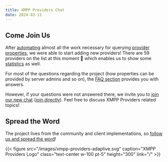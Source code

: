 ```yaml
---
title: XMPP Providers Chat
date: 2024-03-11
---
```


## Come Join Us

After [automating](/blog/2023-12-29-xmpp-providers-fully-automated/) almost all the work necessary for querying [provider properties](https://invent.kde.org/melvo/xmpp-providers/-/blob/master/README.md#properties), we were able to start adding new providers! There are 59 providers on the list at this moment :tada: which enables us to show some [statistics](/statistics/) as well.

For most of the questions regarding the project (how properties can be provided by server admins and so on), the [FAQ section](/faq/#where-do-we-have-the-providers-properties-from) provides you with answers.

However, if your questions were not answered there, we invite you to [join our new chat](/contact/) ([join directly](xmpp:support@chat.xmpp-providers.org?join)).
Feel free to discuss XMPP Providers related topics!

## Spread the Word

The project lives from the community and client implementations, so [follow us and spread the word](https://fosstodon.org/@xmpp_providers)!

{{< figure src="/images/xmpp-providers-adaptive.svg" caption="XMPP Providers Logo" class="text-center w-100 pt-5" height="300" link="/" >}}

